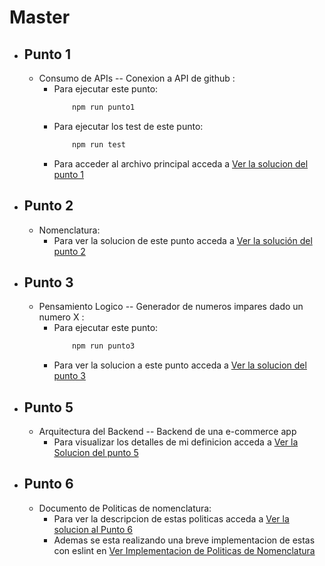 # Master

* ## Punto 1
    * Consumo de APIs -- Conexion a API de github :
        * Para ejecutar este punto:
            ``` sh
                npm run punto1
            ``` 
        * Para ejecutar los test de este punto:
            ``` sh
                npm run test
            ``` 
        * Para acceder al archivo principal acceda a [Ver la solucion del punto 1](Item_1\src\app.js)

* ## Punto 2
    * Nomenclatura:
        * Para ver la solucion de este punto acceda a [Ver la solución del punto 2](Item_2/function.js)

* ## Punto 3
    * Pensamiento Logico -- Generador de numeros impares dado un numero X :
        * Para ejecutar este punto:
            ```sh
                npm run punto3
            ```
        * Para ver la solucion a este punto acceda a [Ver la solucion del punto 3](Item_3/main.js)

* ## Punto 5
    * Arquitectura del Backend -- Backend de una e-commerce app
        * Para visualizar los detalles de mi definicion acceda a [Ver la Solucion del punto 5](Item_5/e-comerce-app.md)

* ## Punto 6 
    * Documento de Politicas de nomenclatura:
        * Para ver la descripcion de estas politicas acceda a [Ver la solucion al Punto 6](Item_6/naming-policies.md)
        * Ademas se esta realizando una breve implementacion de estas con eslint en [Ver Implementacion de Politicas de Nomenclatura](.eslintrc.json)
